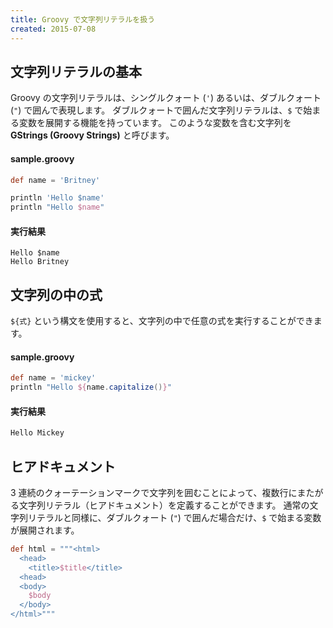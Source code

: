 ```yaml
---
title: Groovy で文字列リテラルを扱う
created: 2015-07-08
---
```


文字列リテラルの基本
----
Groovy の文字列リテラルは、シングルクォート (`'`) あるいは、ダブルクォート (`"`) で囲んで表現します。
ダブルクォートで囲んだ文字列リテラルは、`$` で始まる変数を展開する機能を持っています。
このような変数を含む文字列を **GStrings (Groovy Strings)** と呼びます。

#### sample.groovy
```groovy
def name = 'Britney'

println 'Hello $name'
println "Hello $name"
```

#### 実行結果
```
Hello $name
Hello Britney
```


文字列の中の式
----

`${式}` という構文を使用すると、文字列の中で任意の式を実行することができます。

#### sample.groovy
```groovy
def name = 'mickey'
println "Hello ${name.capitalize()}"
```

#### 実行結果
```sh
Hello Mickey
```

ヒアドキュメント
----
3 連続のクォーテーションマークで文字列を囲むことによって、複数行にまたがる文字列リテラル（ヒアドキュメント）を定義することができます。
通常の文字列リテラルと同様に、ダブルクォート (`"`) で囲んだ場合だけ、`$` で始まる変数が展開されます。

```groovy
def html = """<html>
  <head>
    <title>$title</title>
  <head>
  <body>
    $body
  </body>
</html>"""
```

